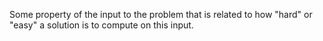 Some property of the input to the problem that is related to how "hard" or "easy" a solution is to compute on this input. 